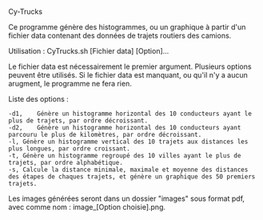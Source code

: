 Cy-Trucks

Ce programme génère des histogrammes, ou un graphique à partir d'un fichier data contenant des données de trajets routiers des camions.

Utilisation : CyTrucks.sh [Fichier data] [Option]...

Le fichier data est nécessairement le premier argument. Plusieurs options peuvent être utilisés.
Si le fichier data est manquant, ou qu'il n'y a aucun arugment, le programme ne fera rien.

Liste des options :

	-d1,	Génère un histogramme horizontal des 10 conducteurs ayant le plus de trajets, par ordre décroissant.
	-d2,	Génère un histogramme horizontal des 10 conducteurs ayant parcouru le plus de kilomètres, par ordre décroissant.
	-l,	Génère un histogramme vertical des 10 trajets aux distances les plus longues, par ordre croissant.
	-t,	Génère un histogramme regroupé des 10 villes ayant le plus de trajets, par ordre alphabétique.
	-s,	Calcule la distance minimale, maximale et moyenne des distances des étapes de chaques trajets, et génère un graphique des 50 premiers trajets. 

Les images générées seront dans un dossier "images" sous format pdf, avec comme nom : image_[Option choisie].png.
